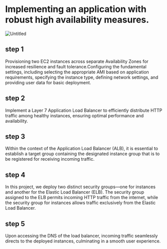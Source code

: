 # Implementing an application with robust high availability measures.
![Untitled](https://github.com/sumathi-rajan/pro4/assets/150107821/1f289a74-a979-4d2b-ad55-05520fdb74f8)
## step 1
Provisioning two EC2 instances across separate Availability Zones for increased resilience and fault tolerance.Configuring the fundamental settings, including selecting the appropriate AMI based on application requirements, specifying the instance type, defining network settings, and providing user data for basic deployment.
## step 2
Implement a Layer 7 Application Load Balancer to efficiently distribute HTTP traffic among healthy instances, ensuring optimal performance and availability.
## step 3
Within the context of the Application Load Balancer (ALB), it is essential to establish a target group containing the designated instance group that is to be registered for receiving incoming traffic.
## step 4
In this project, we deploy two distinct security groups—one for instances and another for the Elastic Load Balancer (ELB). The security group assigned to the ELB permits incoming HTTP traffic from the internet, while the security group for instances allows traffic exclusively from the Elastic Load Balancer.
## step 5
Upon accessing the DNS of the load balancer, incoming traffic seamlessly directs to the deployed instances, culminating in a smooth user experience.

